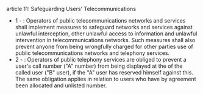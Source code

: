 article 11: Safeguarding Users&#39; Telecommunications

<ul>
			<li>1 - : Operators of public telecommunications networks and services shall implement measures to safeguard networks and services against unlawful interception, other unlawful access to information and unlawful intervention in telecommunications networks. Such measures shall also prevent anyone from being wrongfully charged for other parties use of public telecommunications networks and telephony services.<ul>
			</ul></li>			<li>2 - : Operators of public telephony services are obliged to prevent a user&#39;s call number (&quot;A&quot; number) from being displayed at the of the called user (&quot;B&quot; user), if the &quot;A&quot; user has reserved himself against this. The same obligation applies in relation to users who have by agreement been allocated and unlisted number.<ul>
			</ul></li></ul>